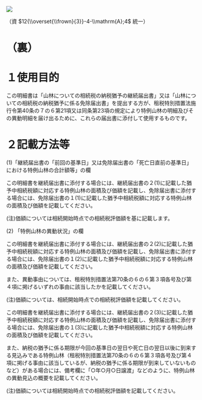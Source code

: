 ![](https://www.nta.go.jp/tmp/bef3fee6-d375-445e-9654-df97f77a3155/images/164f55210a66e30205573bbcafd4d51d7851ae77dc75b3529f2d2b9f893cd368.jpg)

（資 $12{\\overset{\\frown}{3}}-4-\\mathrm{A};4$ 統一）

# （裏）

# １使用目的

この明細書は「山林についての相続税の納税猶予の継続届出書」又は「山林についての相続税の納税猶予に係る免除届出書」を提出する方が、租税特別措置法施行令第40条の７の６第21項又は同条第23項の規定により特例山林の明細及びその異動明細を届け出るために、これらの届出書に添付して使用するものです。

# ２記載方法等

(1)「継続届出書の「前回の基準日」又は免除届出書の「死亡日直前の基準日」における特例山林の合計額等」の欄

この明細書を継続届出書に添付する場合には、継続届出書の２(1)に記載した猶予中相続税額に対応する特例山林の面積及び価額を記載し、免除届出書に添付する場合には、免除届出書の１(1)に記載した猶予中相続税額に対応する特例山林の面積及び価額を記載してください。

(注)価額については相続開始時点での相続税評価額を基に記載します。

(2) 「特例山林の異動状況」の欄

この明細書を継続届出書に添付する場合には、継続届出書の２(2)に記載した猶予中相続税額に対応する特例山林の面積及び価額を記載し、免除届出書に添付する場合には、免除届出書の１(2)に記載した猶予中相続税額に対応する特例山林の面積及び価額を記載してください。

また、異動事由については、租税特別措置法第70条の６の６第３項各号及び第４項に掲げるいずれの事由に該当したかを記載してください。

(注)価額については、相続開始時点での相続税評価額を記載してください。

この明細書を継続届出書に添付する場合には、継続届出書の２(3)に記載した猶予中相続税額に対応する特例山林の面積及び価額を記載し、免除届出書に添付する場合には、免除届出書の１(3)に記載した猶予中相続税額に対応する特例山林の面積及び価額を記載してください。

また、納税の猶予に係る期限が今回の基準日の翌日や死亡日の翌日以後に到来する見込みである特例山林（租税特別措置法第70条の６の６第３項各号及び第４項に掲げる事由に該当しているが、納税の猶予に係る期限が到来していないものなど）がある場合には、備考欄に「○年○月○日譲渡」などのように、特例山林の異動見込の概要を記載してください。

(注)価額については相続開始時点での相続税評価額を記載してください。